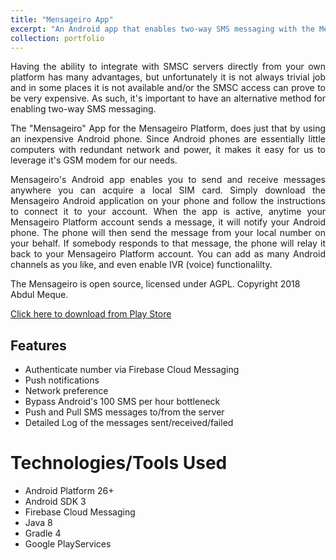 ```yaml
---
title: "Mensageiro App"
excerpt: "An Android app that enables two-way SMS messaging with the Mensageiro Platform <br/><img src='/images/mensageiro.png'>"
collection: portfolio
---
```


<div style="text-align: justify">
Having the ability to integrate with SMSC servers directly from your own platform has many advantages, but unfortunately it is not always trivial job and in some places it is not available and/or the SMSC access can prove to be very expensive. As such, it's important to have an alternative method for enabling two-way SMS messaging.

The "Mensageiro" App for the Mensageiro Platform, does just that by using an inexpensive Android phone. Since Android phones are essentially little computers with redundant network and power, it makes it easy for us to leverage it's GSM modem for our needs.


Mensageiro's Android app enables you to send and receive messages anywhere you can acquire a local SIM card. Simply download the Mensageiro Android application on your phone and follow the instructions to connect it to your account. When the app is active, anytime your Mensageiro Platform account sends a message, it will notify your Android phone. The phone will then send the message from your local number on your behalf. If somebody responds to that message, the phone will relay it back to your Mensageiro Platform account. You can add as many Android channels as you like, and even enable IVR (voice) functionalilty.
</div>

The Mensageiro is open source, licensed under AGPL. Copyright 2018 Abdul Meque.

[Click here to download from Play Store](http://https://play.google.com/store/apps/details?id=io.im3nsa.canalandroid)

## Features

* Authenticate number via Firebase Cloud Messaging
* Push notifications
* Network preference
* Bypass Android's 100 SMS per hour bottleneck 
* Push and Pull SMS messages to/from the server
* Detailed Log of the messages sent/received/failed

# Technologies/Tools Used

* Android Platform 26+
* Android SDK 3
* Firebase Cloud Messaging 
* Java 8
* Gradle 4
* Google PlayServices